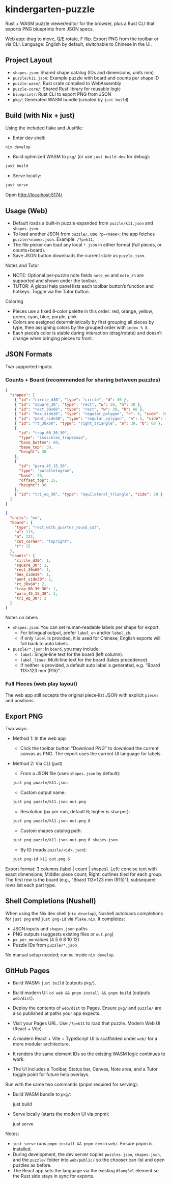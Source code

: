 # kindergarten-puzzle

Rust + WASM puzzle viewer/editor for the browser, plus a Rust CLI that exports
PNG blueprints from JSON specs.

Web app: drag to move, Q/E rotate, F flip. Export PNG from the toolbar or via CLI.
Language: English by default, switchable to Chinese in the UI.

## Project Layout

- `shapes.json`: Shared shape catalog (IDs and dimensions; units mm)
- `puzzle/k11.json`: Example puzzle with board and counts per shape ID
- `puzzle-wasm/`: Rust crate compiled to WebAssembly
- `puzzle-core/`: Shared Rust library for reusable logic
- `blueprint/`: Rust CLI to export PNG from JSON
- `pkg/`: Generated WASM bundle (created by `just build`)

## Build (with Nix + just)

Using the included flake and Justfile:

- Enter dev shell:

```bash
nix develop
```

- Build optimized WASM to `pkg/` (or use `just build-dev` for debug):

```bash
just build
```

- Serve locally:

```bash
just serve
```

Open <http://localhost:5174/>

## Usage (Web)

- Default loads a built‑in puzzle expanded from `puzzle/k11.json` and `shapes.json`.
- To load another JSON from `puzzle/`, use `?p=<name>`; the app fetches `puzzle/<name>.json`.
  Example: `/?p=k11`.
- The file picker can load any local `*.json` in either format (full pieces, or counts+board).
- Save JSON button downloads the current state as `puzzle.json`.

Notes and Tutor

- NOTE: Optional per‑puzzle note fields `note_en` and `note_zh` are supported
  and shown under the toolbar.
- TUTOR: A global help panel lists each toolbar button’s function and hotkeys.
  Toggle via the Tutor button.

Coloring

- Pieces use a fixed 8‑color palette in this order: red, orange, yellow,
  green, cyan, blue, purple, pink.
- Colors are assigned deterministically by first grouping all pieces by type,
  then assigning colors by the grouped order with `index % 8`.
- Each piece’s color is stable during interaction (drag/rotate) and doesn’t
  change when bringing pieces to front.

## JSON Formats

Two supported inputs:

### Counts + Board (recommended for sharing between puzzles)

```json
{
  "shapes": [
    { "id": "circle_d30", "type": "circle", "d": 30 },
    { "id": "square_30", "type": "rect", "w": 30, "h": 30 },
    { "id": "rect_30x60", "type": "rect", "w": 30, "h": 60 },
    { "id": "hex_side30", "type": "regular_polygon", "n": 6, "side": 30 },
    { "id": "pent_side30", "type": "regular_polygon", "n": 5, "side": 30 },
    { "id": "rt_30x60", "type": "right_triangle", "a": 30, "b": 60 },
    {
      "id": "trap_60_30_30",
      "type": "isosceles_trapezoid",
      "base_bottom": 60,
      "base_top": 30,
      "height": 30
    },
    {
      "id": "para_45_15_30",
      "type": "parallelogram",
      "base": 45,
      "offset_top": 15,
      "height": 30
    },
    { "id": "tri_eq_30", "type": "equilateral_triangle", "side": 30 }
  ]
}
```

```json
{
  "units": "mm",
  "board": {
    "type": "rect_with_quarter_round_cut",
    "w": 113,
    "h": 123,
    "cut_corner": "topright",
    "r": 15
  },
  "counts": {
    "circle_d30": 1,
    "square_30": 1,
    "rect_30x60": 1,
    "hex_side30": 1,
    "pent_side30": 1,
    "rt_30x60": 2,
    "trap_60_30_30": 1,
    "para_45_15_30": 1,
    "tri_eq_30": 2
  }
}
```

Notes on labels

- `shapes.json`: You can set human‑readable labels per shape for export.
  - For bilingual output, prefer `label_en` and/or `label_zh`.
  - If only `label` is provided, it is used for Chinese; English exports will
    fall back to auto labels.
- `puzzle/*.json`: In `board`, you may include:
  - `label`: Single‑line text for the board (left column).
  - `label_lines`: Multi‑line text for the board (takes precedence).
  - If neither is provided, a default auto label is generated, e.g.
    "Board 113×123 mm (R15)".

### Full Pieces (web play layout)

The web app still accepts the original piece‑list JSON with explicit `pieces`
and positions.

## Export PNG

Two ways:

- Method 1: In the web app
  - Click the toolbar button "Download PNG" to download the current canvas as
    PNG. The export uses the current UI language for labels.

- Method 2: Via CLI (just)
  - From a JSON file (uses `shapes.json` by default):

  ```bash
  just png puzzle/k11.json
  ```

  - Custom output name:

  ```bash
  just png puzzle/k11.json out.png
  ```

  - Resolution (px per mm, default 6; higher is sharper):

  ```bash
  just png puzzle/k11.json out.png 8
  ```

  - Custom shapes catalog path:

  ```bash
  just png puzzle/k11.json out.png 6 shapes.json
  ```

  - By ID (reads `puzzle/<id>.json`):

  ```bash
  just png-id k11 out.png 6
  ```

Export format: 3 columns (label | count | shapes).
Left: concise text with exact dimensions; Middle: piece count; Right: outlines
tiled for each group. The first row is the board (e.g., "Board 113×123 mm
(R15)"); subsequent rows list each part type.

## Shell Completions (Nushell)

When using the Nix dev shell (`nix develop`), Nushell autoloads completions for
`just png` and `just png-id` via `flake.nix`. It completes:

- JSON inputs and `shapes.json` paths
- PNG outputs (suggests existing files or `out.png`)
- `px_per_mm` values (4 5 6 8 10 12)
- Puzzle IDs from `puzzle/*.json`

No manual setup needed; run `nu` inside `nix develop`.

## GitHub Pages

- Build WASM: `just build` (outputs `pkg/`).
- Build modern UI: `cd web && pnpm install && pnpm build` (outputs `web/dist`).
- Deploy the contents of `web/dist` to Pages. Ensure `pkg/` and `puzzle/` are
  also published at paths your app expects.
- Visit your Pages URL. Use `/?p=k11` to load that puzzle.
  Modern Web UI (React + Vite)

- A modern React + Vite + TypeScript UI is scaffolded under `web/` for a more
  modular architecture.
- It renders the same element IDs so the existing WASM logic continues to work.
- The UI includes a Toolbar, Status bar, Canvas, Note area, and a Tutor toggle
  point for future help overlays.

Run with the same two commands (pnpm required for serving):

- Build WASM bundle to `pkg/`:

  just build

- Serve locally (starts the modern UI via pnpm):

  just serve

Notes:

- `just serve` runs `pnpm install && pnpm dev` in `web/`. Ensure pnpm is
  installed.
- During development, the dev server copies `puzzles.json`, `shapes.json`, and
  the `puzzle/` folder into `web/public/` so the chooser can list and open
  puzzles as before.
- The React app sets the language via the existing `#langSel` element so the
  Rust side stays in sync for exports.
